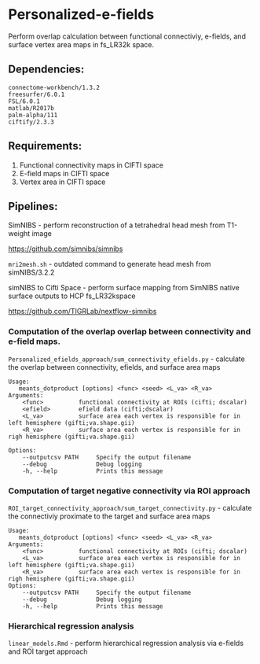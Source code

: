 # Personalized-e-fields
Perform overlap calculation between functional connectiviy, e-fields, and surface vertex area maps in fs_LR32k space.


## Dependencies:
```
connectome-workbench/1.3.2
freesurfer/6.0.1
FSL/6.0.1
matlab/R2017b
palm-alpha/111
ciftify/2.3.3
```

## Requirements:
1. Functional connectivity maps in CIFTI space
2. E-field maps in CIFTI space
3. Vertex area in CIFTI space

## Pipelines:

SimNIBS - perform reconstruction of a tetrahedral head mesh from T1-weight image

https://github.com/simnibs/simnibs

```mri2mesh.sh``` - outdated command to generate head mesh from simNIBS/3.2.2

simNIBS to Cifti Space - perform surface mapping from SimNIBS native surface outputs to HCP fs_LR32kspace

https://github.com/TIGRLab/nextflow-simnibs

### Computation of the overlap overlap between connectivity and e-field maps.

```Personalized_efields_approach/sum_connectivity_efields.py``` - calculate the overlap between connectivity, efields, and surface area maps

```
Usage:
   meants_dotproduct [options] <func> <seed> <L_va> <R_va>
Arguments:
    <func>          functional connectivity at ROIs (cifti; dscalar)
    <efield>        efield data (cifti;dscalar)
    <L_va>          surface area each vertex is responsible for in left hemisphere (gifti;va.shape.gii)
    <R_va>          surface area each vertex is responsible for in righ hemisphere (gifti;va.shape.gii)

Options:
    --outputcsv PATH     Specify the output filename
    --debug              Debug logging
    -h, --help           Prints this message
```   
   
### Computation of target negative connectivity via ROI approach

```ROI_target_connectivity_approach/sum_target_connectivity.py``` - calculate the connectiviy proximate to the target and surface area maps 
```
Usage:
   meants_dotproduct [options] <func> <seed> <L_va> <R_va>
Arguments:
    <func>          functional connectivity at ROIs (cifti; dscalar)
    <L_va>          surface area each vertex is responsible for in left hemisphere (gifti;va.shape.gii)
    <R_va>          surface area each vertex is responsible for in righ hemisphere (gifti;va.shape.gii)
Options:
    --outputcsv PATH     Specify the output filename
    --debug              Debug logging
    -h, --help           Prints this message
```
### Hierarchical regression analysis 
```linear_models.Rmd``` - perform hierarchical regression analysis via e-fields and ROI target approach
